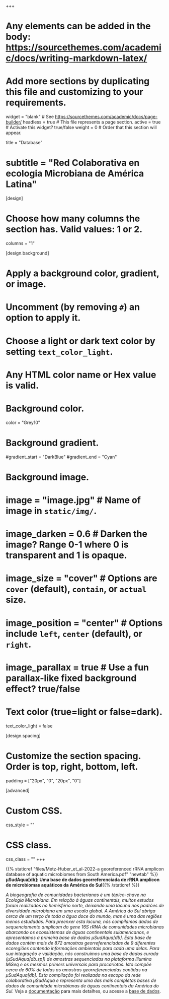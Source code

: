 +++
# Any elements can be added in the body: https://sourcethemes.com/academic/docs/writing-markdown-latex/
# Add more sections by duplicating this file and customizing to your requirements.

widget = "blank"  # See https://sourcethemes.com/academic/docs/page-builder/
headless = true  # This file represents a page section.
active = true  # Activate this widget? true/false
weight = 0 # Order that this section will appear.


title = "Database"
# subtitle = "Red Colaborativa en ecologia Microbiana de América Latina"

[design]
  # Choose how many columns the section has. Valid values: 1 or 2.
  columns = "1"

[design.background]
  # Apply a background color, gradient, or image.
  #   Uncomment (by removing `#`) an option to apply it.
  #   Choose a light or dark text color by setting `text_color_light`.
  #   Any HTML color name or Hex value is valid.

  # Background color.
   color = "Grey10"
  
  # Background gradient.
  #gradient_start = "DarkBlue"
  #gradient_end = "Cyan"
  
  # Background image.
  # image = "image.jpg"  # Name of image in `static/img/`.
  # image_darken = 0.6  # Darken the image? Range 0-1 where 0 is transparent and 1 is opaque.
  # image_size = "cover"  #  Options are `cover` (default), `contain`, or `actual` size.
  # image_position = "center"  # Options include `left`, `center` (default), or `right`.
  # image_parallax = true  # Use a fun parallax-like fixed background effect? true/false
  
  # Text color (true=light or false=dark).
  text_color_light = false

[design.spacing]
  # Customize the section spacing. Order is top, right, bottom, left.
  padding = ["20px", "0", "20px", "0"]

[advanced]
 # Custom CSS. 
 css_style = ""
 
 # CSS class.
 css_class = ""
+++

 
{{% staticref "files/Metz-Huber_et_al-2022-a georeferenced rRNA amplicon database of aquatic microbiomes from South America.pdf" "newtab" %}}**µSudAqua[db]: Uma base de dados georreferenciada de rRNA amplicon de microbiomas aquáticos da América do Sul‌**{{% /staticref %}}

*A biogeografia de comunidades bacterianas é um tópico-chave na Ecologia Microbiana. Em relação à águas continentais, muitos estudos foram realizados no hemisfério norte, deixando uma lacuna nos padrões de diversidade microbiana em uma escala global. A América do Sul abriga cerca de um terço de toda a água doce do mundo, mas é uma das regiões menos estudadas. Para preenxer esta lacuna, nós compilamos dados de sequenciamento amplicom do gene 16S rRNA de comunidades microbianas abarcando os ecossistemas de águas continentais sulamericanos, e apresentamos a primeira base de dados µSudAqua[db]. Esta base de dados contém mais de 872 amostras georreferenciadas de 9 diferentes ecoregiões contendo informações ambientais para cada uma delas. Para sua integração e validação, nós construímos uma base de dados curada (µSudAqua[db.sp]) de amostras sequenciadas na plataforma Illumina MiSeq e os mesmos primers universais para procariotos. Isto compõe cerca de 60% de todas as amostras georreferenciadas contidas na µSudAqua[db]. Esta compilação foi realizada na escopo da rede colaborativa µSudAqua e representa uma das mais completas bases de dados de comunidade microbianas de águas continentais da América do Sul.* Veja a [documentação](https://github.com/microsudaqua/usudaquadb) para mais detalhes, ou acesse a [base de dados](https://doi.org/10.5281/zenodo.6802178).